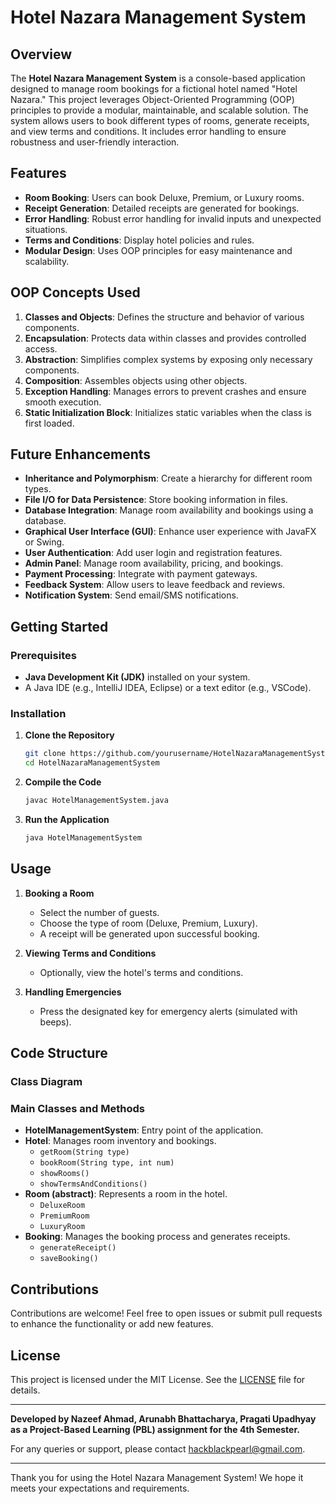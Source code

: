 # Hotel Nazara Management System

## Overview

The **Hotel Nazara Management System** is a console-based application designed to manage room bookings for a fictional hotel named "Hotel Nazara." This project leverages Object-Oriented Programming (OOP) principles to provide a modular, maintainable, and scalable solution. The system allows users to book different types of rooms, generate receipts, and view terms and conditions. It includes error handling to ensure robustness and user-friendly interaction.

## Features

- **Room Booking**: Users can book Deluxe, Premium, or Luxury rooms.
- **Receipt Generation**: Detailed receipts are generated for bookings.
- **Error Handling**: Robust error handling for invalid inputs and unexpected situations.
- **Terms and Conditions**: Display hotel policies and rules.
- **Modular Design**: Uses OOP principles for easy maintenance and scalability.

## OOP Concepts Used

1. **Classes and Objects**: Defines the structure and behavior of various components.
2. **Encapsulation**: Protects data within classes and provides controlled access.
3. **Abstraction**: Simplifies complex systems by exposing only necessary components.
4. **Composition**: Assembles objects using other objects.
5. **Exception Handling**: Manages errors to prevent crashes and ensure smooth execution.
6. **Static Initialization Block**: Initializes static variables when the class is first loaded.

## Future Enhancements

- **Inheritance and Polymorphism**: Create a hierarchy for different room types.
- **File I/O for Data Persistence**: Store booking information in files.
- **Database Integration**: Manage room availability and bookings using a database.
- **Graphical User Interface (GUI)**: Enhance user experience with JavaFX or Swing.
- **User Authentication**: Add user login and registration features.
- **Admin Panel**: Manage room availability, pricing, and bookings.
- **Payment Processing**: Integrate with payment gateways.
- **Feedback System**: Allow users to leave feedback and reviews.
- **Notification System**: Send email/SMS notifications.

## Getting Started

### Prerequisites

- **Java Development Kit (JDK)** installed on your system.
- A Java IDE (e.g., IntelliJ IDEA, Eclipse) or a text editor (e.g., VSCode).

### Installation

1. **Clone the Repository**
    ```sh
    git clone https://github.com/yourusername/HotelNazaraManagementSystem.git
    cd HotelNazaraManagementSystem
    ```

2. **Compile the Code**
    ```sh
    javac HotelManagementSystem.java
    ```

3. **Run the Application**
    ```sh
    java HotelManagementSystem
    ```

## Usage

1. **Booking a Room**
    - Select the number of guests.
    - Choose the type of room (Deluxe, Premium, Luxury).
    - A receipt will be generated upon successful booking.

2. **Viewing Terms and Conditions**
    - Optionally, view the hotel's terms and conditions.

3. **Handling Emergencies**
    - Press the designated key for emergency alerts (simulated with beeps).

## Code Structure

### Class Diagram



### Main Classes and Methods

- **HotelManagementSystem**: Entry point of the application.
- **Hotel**: Manages room inventory and bookings.
    - `getRoom(String type)`
    - `bookRoom(String type, int num)`
    - `showRooms()`
    - `showTermsAndConditions()`
- **Room (abstract)**: Represents a room in the hotel.
    - `DeluxeRoom`
    - `PremiumRoom`
    - `LuxuryRoom`
- **Booking**: Manages the booking process and generates receipts.
    - `generateReceipt()`
    - `saveBooking()`

## Contributions

Contributions are welcome! Feel free to open issues or submit pull requests to enhance the functionality or add new features.

## License

This project is licensed under the MIT License. See the [LICENSE](LICENSE) file for details.

---

**Developed by Nazeef Ahmad, Arunabh Bhattacharya, Pragati Upadhyay as a Project-Based Learning (PBL) assignment for the 4th Semester.**

For any queries or support, please contact hackblackpearl@gmail.com.

---

Thank you for using the Hotel Nazara Management System! We hope it meets your expectations and requirements.
